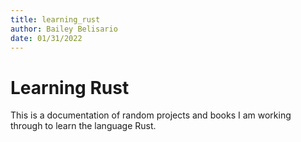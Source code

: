 ```yaml
---
title: learning_rust
author: Bailey Belisario
date: 01/31/2022
---
```


# Learning Rust

This is a documentation of random projects and books I am working through to learn the language Rust.
